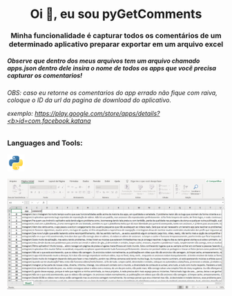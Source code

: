 <h1 align="center">Oi 👋, eu sou pyGetComments</h1>
<h3 align="center">Minha funcionalidade é capturar todos os comentários de um determinado aplicativo preparar exportar em um arquivo excel</h3>

<h5>Observe que dentro dos meus arquivos tem um arquivo chamado <b>apps.json</b> dentro dele insira o nome de todos os apps que você precisa capturar os comentarios!</h5>
<h6>OBS: caso eu retorne os comentarios do app errado não fique com raiva, coloque o ID da url da pagina de download do aplicativo.

exemplo: https://play.google.com/store/apps/details?<b>id=com.facebook.katana</b>
</h6>

<h3 align="left">Languages and Tools:</h3>
<p align="left"> <a href="https://www.python.org" target="_blank"> <img src="https://raw.githubusercontent.com/devicons/devicon/master/icons/python/python-original.svg" alt="python" width="40" height="40"/> </a> </p>

![](/img/table.PNG)
